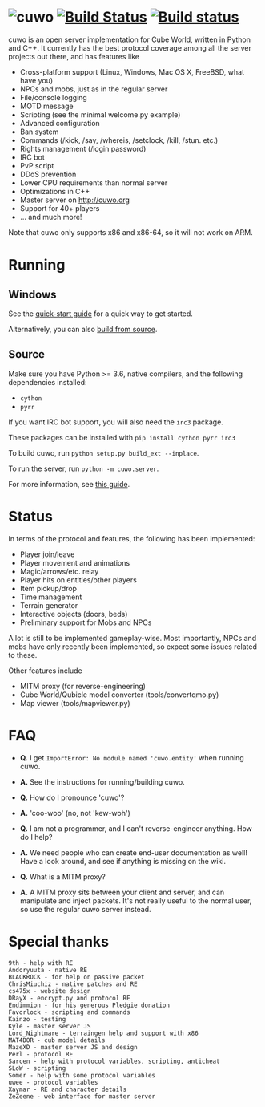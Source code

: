 ![cuwo](http://mp2.dk/cuwo/logo.png)
[![Build Status](https://travis-ci.org/matpow2/cuwo.svg?branch=master)](https://travis-ci.org/matpow2/cuwo) [![Build status](https://ci.appveyor.com/api/projects/status/t1ik17xyn26b8rx7?svg=true)](https://ci.appveyor.com/project/matpow2/cuwo)
====

cuwo is an open server implementation for Cube World, written in Python and
C++. It currently has the best protocol coverage among all the server projects
out there, and has features like

* Cross-platform support (Linux, Windows, Mac OS X, FreeBSD, what have you)
* NPCs and mobs, just as in the regular server
* File/console logging
* MOTD message
* Scripting (see the minimal welcome.py example)
* Advanced configuration
* Ban system
* Commands (/kick, /say, /whereis, /setclock, /kill, /stun. etc.)
* Rights management (/login password)
* IRC bot
* PvP script
* DDoS prevention
* Lower CPU requirements than normal server
* Optimizations in C++
* Master server on http://cuwo.org
* Support for 40+ players
* ... and much more!

Note that cuwo only supports x86 and x86-64, so it will not work on ARM.

Running
=======

Windows
-------

See the
[quick-start guide](https://github.com/matpow2/cuwo/wiki/Quickstart) for a
quick way to get started.

Alternatively, you can also
[build from source](https://github.com/matpow2/cuwo/wiki/WindowsSource).

Source
------

Make sure you have Python >= 3.6, native compilers, and the following
dependencies installed:

* `cython`
* `pyrr`

If you want IRC bot support, you will also need the `irc3` package.

These packages can be installed with `pip install cython pyrr irc3`

To build cuwo, run `python setup.py build_ext --inplace`.

To run the server, run `python -m cuwo.server`.

For more information, see
[this guide](https://github.com/matpow2/cuwo/wiki/BuildSource).

Status
======

In terms of the protocol and features, the following has been implemented:
* Player join/leave
* Player movement and animations
* Magic/arrows/etc. relay
* Player hits on entities/other players
* Item pickup/drop
* Time management
* Terrain generator
* Interactive objects (doors, beds)
* Preliminary support for Mobs and NPCs

A lot is still to be implemented gameplay-wise. Most importantly, NPCs and mobs
have only recently been implemented, so expect some issues related to these.

Other features include
* MITM proxy (for reverse-engineering)
* Cube World/Qubicle model converter (tools/convertqmo.py)
* Map viewer (tools/mapviewer.py)

FAQ
===

* **Q.** I get `ImportError: No module named 'cuwo.entity'` when running cuwo.

* **A.** See the instructions for running/building cuwo.

* **Q.** How do I pronounce 'cuwo'?

* **A.** 'coo-woo' (no, not 'kew-woh')

* **Q.** I am not a programmer, and I can't reverse-engineer anything. How do
         I help?

* **A.** We need people who can create end-user documentation as well! Have a
         look around, and see if anything is missing on the wiki.

* **Q.** What is a MITM proxy?

* **A.** A MITM proxy sits between your client and server, and can manipulate
         and inject packets. It's not really useful to the normal user, so
         use the regular cuwo server instead.

Special thanks
==============

```
9th - help with RE
Andoryuuta - native RE
BLACKROCK - for help on passive packet
ChrisMiuchiz - native patches and RE
cs475x - website design
DRayX - encrypt.py and protocol RE
Endimmion - for his generous Pledgie donation
Favorlock - scripting and commands
Kainzo - testing
Kyle - master server JS
Lord_Nightmare - terraingen help and support with x86
MAT4DOR - cub model details
MazeXD - master server JS and design
Perl - protocol RE
Sarcen - help with protocol variables, scripting, anticheat
SLoW - scripting
Somer - help with some protocol variables
uwee - protocol variables
Xaymar - RE and character details
ZeZeene - web interface for master server
```

